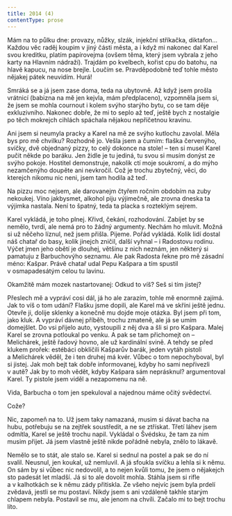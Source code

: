 ```yaml
---
title: 2014 (4)
contentType: prose
---
```


Mám na to půlku dne: provazy, nůžky, slzák, injekční stříkačka, diktafon… Každou věc raděj koupim v jiný části města, a i když mi nakonec dal Karel svou kreditku, platím papírovejma (ovšem těma, který jsem vybrala z jeho karty na Hlavním nádraží). Trajdám po kvelbech, kořist cpu do batohu, na hlavě kapucu, na nose brejle. Loučím se. Pravděpodobně teď tohle město nějakej pátek neuvidím. Hurá!

Smráká se a já jsem zase doma, teda na ubytovně. Až když jsem prošla vrátnicí (babizna na mě jen kejvla, mám předplaceno), vzpomněla jsem si, že jsem se mohla cournout i kolem svýho starýho bytu, co se tam děje exkluzivního. Nakonec dobře, že mi to seplo až teď, ještě bych z nostalgie po těch mokrejch cihlách spáchala nějakou nepříčetnou kravinu.

Ani jsem si neumyla pracky a Karel na mě ze svýho kutlochu zavolal. Měla bys pro mě chvilku? Rozhodně jo. Vešla jsem a čumím: flaška červenýho, svíčky, dvě objednaný pizzy, to celý dokonce na stole! – ten si musel Karel pučit někde po baráku. Jen židle je tu jediná, tu svou si musím donýst ze svýho pokoje. Hostitel demonstruje, nakolik ctí moje soukromí, a do mýho nezamčenýho doupěte ani nevkročil. Což je trochu zbytečný, věci, do kterejch nikomu nic neni, jsem tam hodila až teď.

Na pizzu moc nejsem, ale darovanejm čtyřem ročním obdobím na zuby nekoukej. Víno jakbysmet, alkohol piju výjimečně, ale zrovna dneska ta výjimka nastala. Není to špatný, teda ta placka s rozteklým sejrem.

Karel vykládá, je toho plnej. Křivd, čekání, rozhodování. Zabíjet by se nemělo, tvrdí, ale nemá pro to žádný argumenty. Nechám ho mluvit. Možná si už něčeho líznul, než jsem přišla. Pijeme. Pořád vykládá. Kolik lidí dostal náš chatař do basy, kolik jinejch zničil, další vyhnal – i Radostovu rodinu. Výčet jmen jeho obětí je dlouhej, většinu z nich neznám, jen některý si pamatuju z Barbuchovýho seznamu. Ale pak Radosta řekne pro mě zásadní méno: Kašpar. Právě chatař udal Pepu Kašpara a tím spustil v osmapadesátým celou tu lavinu.

Okamžitě mám mozek nastartovanej: Odkud to víš? Seš si tím jistej?

Přeslech mě a vypráví cosi dál, já ho ale zarazím, tohle mě enormně zajímá. Jak to víš o tom udání? Flašku jsme dopili, ale Karel má ve skříni ještě jednu. Otevře ji, dolije sklenky a konečně mu dojde moje otázka. Byl jsem při tom, jako kluk. A vypráví dávnej příběh, trochu zmateně, ale já se umím domejšlet. Do vsi přijelo auto, vystoupili z něj dva a šli si pro Kašpara. Malej Karel se zrovna potloukal po venku. A pak se tam přichomejt on – Melichárek, ještě řadový hovno, ale už kardinální svině. A tehdy se před klukem prořek: estébáci obklíčili Kašparův barák, jeden vytáh pistoli a Melichárek věděl, že i ten druhej má kvér. Vůbec o tom nepochyboval, byl si jistej. Jak moh bejt tak dobře informovanej, kdyby ho sami nepřivezli v autě? Jak by to moh vědět, kdyby Kašpara sám neprásknul? argumentoval Karel. Ty pistole jsem viděl a nezapomenu na ně.

Vida, Barbucha o tom jen spekuloval a najednou máme očitý svědectví.

Cože?

Nic, zapomeň na to. Už jsem taky namazaná, musim si dávat bacha na hubu, potřebuju se na zejtřek soustředit, a ne se ztřískat. Třetí láhev jsem odmítla, Karel se ještě trochu napil. Vykládal o Švédsku, že tam za nim musim přijet. Já jsem vlastně ještě nikde pořádně nebyla, znělo to lákavě.

Nemělo se to stát, ale stalo se. Karel si sednul na postel a pak se do ní svalil. Neusnul, jen koukal, už nemluvil. A já sfoukla svíčku a lehla si k němu. On sám by si vůbec nic nedovolil, a to nejen kvůli tomu, že jsem o nějakejch sto padesát let mladší. Já si to ale dovolit mohla. Stáhla jsem si rifle a v kalhotkách se k němu zády přitiskla. Ze všeho nejvíc jsem byla prdelí zvědavá, jestli se mu postaví. Nikdy jsem s ani vzdáleně takhle starým chlapem nebyla. Postavil se mu, ale jenom na chvíli. Začalo mi to bejt trochu líto.
